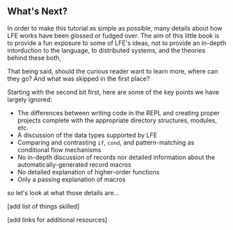 ## What's Next?

In order to make this tutorial as simple as possible, many details about how LFE works have been glossed or fudged over. The aim of this little book is to provide a fun exposure to some of LFE's ideas, not to provide an in-depth intorduction to the language, to distributed systems, and the theories behind these both, 

That being said, should the curious reader want to learn more, where can they go? And what was skipped in the first place?

Starting with the second bit first, here are some of the key points we have largely ignored:

* The differences between writing code in the REPL and creating proper projects complete with the appropriate directory structures, modules, etc.
* A discussion of the data types supported by LFE
* Comparing and contrasting ``if``, ``cond``, and pattern-matching as conditional flow mechanisms
* No in-depth discussion of records nor detailed information about the automatically-generated record macros
* No detailed explanation of higher-order functions
* Only a passing explanation of macros

so let's look at what those details are...

[add list of things skilled]

[add links for additional resources]
